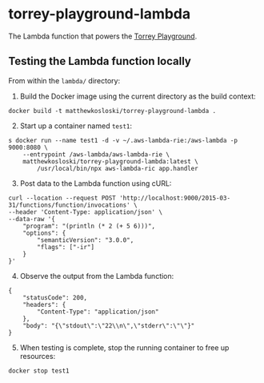 # torrey-playground-lambda

The Lambda function that powers the [Torrey Playground](https://www.torrey.xyz/play/).

## Testing the Lambda function locally

From within the `lambda/` directory:

1. Build the Docker image using the current directory as the build context:

```
docker build -t matthewkosloski/torrey-playground-lambda .
```

2. Start up a container named `test1`:

```
s docker run --name test1 -d -v ~/.aws-lambda-rie:/aws-lambda -p 9000:8080 \
    --entrypoint /aws-lambda/aws-lambda-rie \
    matthewkosloski/torrey-playground-lambda:latest \
        /usr/local/bin/npx aws-lambda-ric app.handler
```

3. Post data to the Lambda function using cURL:

```
curl --location --request POST 'http://localhost:9000/2015-03-31/functions/function/invocations' \
--header 'Content-Type: application/json' \
--data-raw '{
    "program": "(println (* 2 (+ 5 6)))",
    "options": {
        "semanticVersion": "3.0.0",
        "flags": ["-ir"]
    }
}'
```

4. Observe the output from the Lambda function:

```
{
	"statusCode": 200,
	"headers": {
		"Content-Type": "application/json"
	},
	"body": "{\"stdout\":\"22\\n\",\"stderr\":\"\"}"
}
```

5. When testing is complete, stop the running container to free up resources:

```
docker stop test1
```
